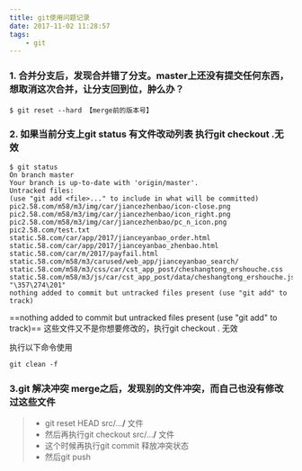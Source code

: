 ```yaml
---
title: git使用问题记录
date: 2017-11-02 11:28:57
tags:
	- git
---
```

### 1. 合并分支后，发现合并错了分支。master上还没有提交任何东西，想取消这次合并，让分支回到位，肿么办？
```
$ git reset --hard 【merge前的版本号】
``` 
### 2. 如果当前分支上git status 有文件改动列表 执行git checkout .无效
<!-- more -->
```
$ git status
On branch master
Your branch is up-to-date with 'origin/master'.
Untracked files:
(use "git add <file>..." to include in what will be committed)
pic2.58.com/m58/m3/img/car/jiancezhenbao/icon-close.png
pic2.58.com/m58/m3/img/car/jiancezhenbao/icon_right.png
pic2.58.com/m58/m3/img/car/jiancezhenbao/pc_n_icon.png
pic2.58.com/test.txt
static.58.com/car/app/2017/jianceyanbao_order.html
static.58.com/car/app/2017/jianceyanbao_zhenbao.html
static.58.com/car/m/2017/payfail.html
static.58.com/m58/m3/carused/web_app/jianceyanbao_search/
static.58.com/m58/m3/css/car/cst_app_post/cheshangtong_ershouche.css
static.58.com/m58/m3/js/car/cst_app_post/data/cheshangtong_ershouche.js
"\357\274\201"
nothing added to commit but untracked files present (use "git add" to track)
```
==nothing added to commit but untracked files present (use "git add" to track)==
这些文件又不是你想要修改的，执行git checkout . 无效

执行以下命令使用 
```
git clean -f     
```

### 3.git 解决冲突 merge之后，发现别的文件冲突，而自己也没有修改过这些文件
> - git reset HEAD  src/...**/** 文件
>- 然后再执行git checkout src/...**/** 文件
>- 这个时候再执行git commit 释放冲突状态
>- 然后git push

